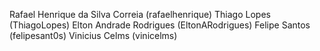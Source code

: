 Rafael Henrique da Silva Correia (rafaelhenrique)
Thiago Lopes (ThiagoLopes)
Elton Andrade Rodrigues (EltonARodrigues)
Felipe Santos (felipesant0s)
Vinicius Celms (vinicelms)
